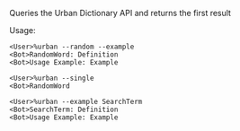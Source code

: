 Queries the Urban Dictionary API and returns the first result

Usage:
```
<User>%urban --random --example
<Bot>RandomWord: Definition
<Bot>Usage Example: Example
```
```
<User>%urban --single
<Bot>RandomWord
```
```
<User>%urban --example SearchTerm
<Bot>SearchTerm: Definition
<Bot>Usage Example: Example
```